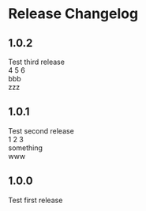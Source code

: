 # Release Changelog

## 1.0.2
Test third release  
4 5 6  
bbb  
zzz

## 1.0.1
Test second release  
1 2 3  
something  
www

## 1.0.0
Test first release